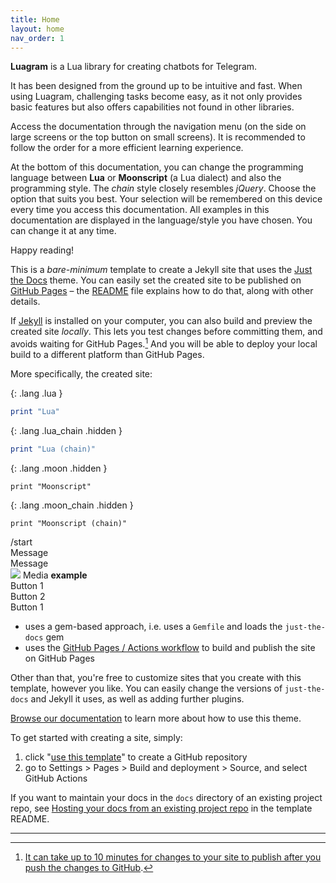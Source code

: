 ```yaml
---
title: Home
layout: home
nav_order: 1
---
```


**Luagram** is a Lua library for creating chatbots for Telegram.

It has been designed from the ground up to be intuitive and fast. When using Luagram, challenging tasks become easy, as it not only provides basic features but also offers capabilities not found in other libraries.

Access the documentation through the navigation menu (on the side on large screens or the top button on small screens). It is recommended to follow the order for a more efficient learning experience.

At the bottom of this documentation, you can change the programming language between **Lua** or **Moonscript** (a Lua dialect) and also the programming style. The *chain* style closely resembles *jQuery*. Choose the option that suits you best. Your selection will be remembered on this device every time you access this documentation. All examples in this documentation are displayed in the language/style you have chosen. You can change it at any time.

Happy reading!

This is a *bare-minimum* template to create a Jekyll site that uses the [Just the Docs] theme. You can easily set the created site to be published on [GitHub Pages] – the [README] file explains how to do that, along with other details.

If [Jekyll] is installed on your computer, you can also build and preview the created site *locally*. This lets you test changes before committing them, and avoids waiting for GitHub Pages.[^1] And you will be able to deploy your local build to a different platform than GitHub Pages.

More specifically, the created site:

{: .lang .lua }
```lua
print "Lua"
```

{: .lang .lua_chain .hidden }
```lua
print "Lua (chain)"
```

{: .lang .moon .hidden }
```moonscript
print "Moonscript"
```

{: .lang .moon_chain .hidden }
```moonscript
print "Moonscript (chain)"
```


<div class="tg">
    <div class="tg-right">
        <div>
            <span>/start</span>
        </div>
    </div>
    <div class="tg-right">
        <div>
            Message
        </div>
    </div>
    <div class="tg-left">
        <div>
            Message
        </div>
    </div>
    <div class="tg-left">
        <div>
            <img src="https://images.unsplash.com/photo-1701453831008-ea11046da960?w=500&auto=format&fit=crop&q=60&ixlib=rb-4.0.3&ixid=M3wxMjA3fDB8MHxlZGl0b3JpYWwtZmVlZHw0fHx8ZW58MHx8fHx8">
            Media <strong>example</strong>
        </div>
    </div>
    <div class="tg-btns">
        <div>Button 1</div>
        <div>Button 2</div>
    </div>
    <div class="tg-btns">
        <div>Button 1</div>
    </div>
</div>


- uses a gem-based approach, i.e. uses a `Gemfile` and loads the `just-the-docs` gem
- uses the [GitHub Pages / Actions workflow] to build and publish the site on GitHub Pages

Other than that, you're free to customize sites that you create with this template, however you like. You can easily change the versions of `just-the-docs` and Jekyll it uses, as well as adding further plugins.

[Browse our documentation][Just the Docs] to learn more about how to use this theme.

To get started with creating a site, simply:

1. click "[use this template]" to create a GitHub repository
2. go to Settings > Pages > Build and deployment > Source, and select GitHub Actions

If you want to maintain your docs in the `docs` directory of an existing project repo, see [Hosting your docs from an existing project repo](https://github.com/just-the-docs/just-the-docs-template/blob/main/README.md#hosting-your-docs-from-an-existing-project-repo) in the template README.

----

[^1]: [It can take up to 10 minutes for changes to your site to publish after you push the changes to GitHub](https://docs.github.com/en/pages/setting-up-a-github-pages-site-with-jekyll/creating-a-github-pages-site-with-jekyll#creating-your-site).

[Just the Docs]: https://just-the-docs.github.io/just-the-docs/
[GitHub Pages]: https://docs.github.com/en/pages
[README]: https://github.com/just-the-docs/just-the-docs-template/blob/main/README.md
[Jekyll]: https://jekyllrb.com
[GitHub Pages / Actions workflow]: https://github.blog/changelog/2022-07-27-github-pages-custom-github-actions-workflows-beta/
[use this template]: https://github.com/just-the-docs/just-the-docs-template/generate
